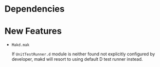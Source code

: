 Dependencies
============

New Features
============

* ``Makd.mak``

  If ``UnitTestRunner.d`` module is neither found not explicitly
  configured by developer, makd will resort to using default D test
  runner instead.
